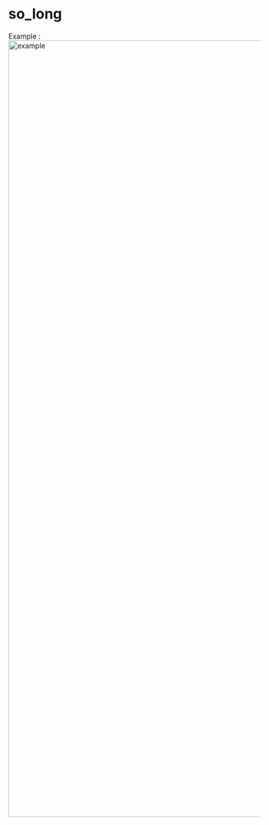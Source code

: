 # so_long
Example :
<img width="1550" alt="example" src="https://user-images.githubusercontent.com/108706030/213019287-14d21a20-53de-4908-aa52-ee8d0842779d.png">
